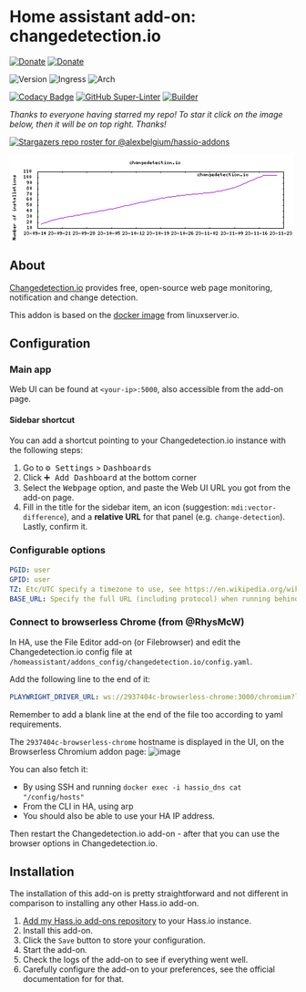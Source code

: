 # Home assistant add-on: changedetection.io

[![Donate][donation-badge]](https://www.buymeacoffee.com/alexbelgium)
[![Donate][paypal-badge]](https://www.paypal.com/donate/?hosted_button_id=DZFULJZTP3UQA)

![Version](https://img.shields.io/badge/dynamic/json?label=Version&query=%24.version&url=https%3A%2F%2Fraw.githubusercontent.com%2Falexbelgium%2Fhassio-addons%2Fmaster%2Fchangedetection.io%2Fconfig.json)
![Ingress](https://img.shields.io/badge/dynamic/json?label=Ingress&query=%24.ingress&url=https%3A%2F%2Fraw.githubusercontent.com%2Falexbelgium%2Fhassio-addons%2Fmaster%2Fchangedetection.io%2Fconfig.json)
![Arch](https://img.shields.io/badge/dynamic/json?color=success&label=Arch&query=%24.arch&url=https%3A%2F%2Fraw.githubusercontent.com%2Falexbelgium%2Fhassio-addons%2Fmaster%2Fchangedetection.io%2Fconfig.json)

[![Codacy Badge](https://app.codacy.com/project/badge/Grade/9c6cf10bdbba45ecb202d7f579b5be0e)](https://www.codacy.com/gh/alexbelgium/hassio-addons/dashboard?utm_source=github.com&utm_medium=referral&utm_content=alexbelgium/hassio-addons&utm_campaign=Badge_Grade)
[![GitHub Super-Linter](https://img.shields.io/github/actions/workflow/status/alexbelgium/hassio-addons/weekly-supelinter.yaml?label=Lint%20code%20base)](https://github.com/alexbelgium/hassio-addons/actions/workflows/weekly-supelinter.yaml)
[![Builder](https://img.shields.io/github/actions/workflow/status/alexbelgium/hassio-addons/onpush_builder.yaml?label=Builder)](https://github.com/alexbelgium/hassio-addons/actions/workflows/onpush_builder.yaml)

[donation-badge]: https://img.shields.io/badge/Buy%20me%20a%20coffee%20(no%20paypal)-%23d32f2f?logo=buy-me-a-coffee&style=flat&logoColor=white
[paypal-badge]: https://img.shields.io/badge/Buy%20me%20a%20coffee%20with%20Paypal-0070BA?logo=paypal&style=flat&logoColor=white

_Thanks to everyone having starred my repo! To star it click on the image below, then it will be on top right. Thanks!_

[![Stargazers repo roster for @alexbelgium/hassio-addons](https://reporoster.com/stars/alexbelgium/hassio-addons)](https://github.com/alexbelgium/hassio-addons/stargazers)

![downloads evolution](https://raw.githubusercontent.com/alexbelgium/hassio-addons/master/changedetection.io/stats.png)

## About

[Changedetection.io](https://github.com/dgtlmoon/changedetection.io) provides free, open-source web page monitoring, notification and change detection.

This addon is based on the [docker image](https://github.com/linuxserver/docker-changedetection.io) from linuxserver.io.

## Configuration

### Main app

Web UI can be found at `<your-ip>:5000`, also accessible from the add-on page.

#### Sidebar shortcut

You can add a shortcut pointing to your Changedetection.io instance with the following steps:
1. Go to <kbd>⚙ Settings</kbd> > <kbd>Dashboards</kbd>
2. Click <kbd>➕ Add Dashboard</kbd> at the bottom corner
3. Select the <kbd>Webpage</kbd> option, and paste the Web UI URL you got from the add-on page.
4. Fill in the title for the sidebar item, an icon (suggestion: `mdi:vector-difference`), and a **relative URL** for that panel (e.g. `change-detection`). Lastly, confirm it.

### Configurable options

```yaml
PGID: user
GPID: user
TZ: Etc/UTC specify a timezone to use, see https://en.wikipedia.org/wiki/List_of_tz_database_time_zones#List
BASE_URL: Specify the full URL (including protocol) when running behind a reverse proxy
```

### Connect to browserless Chrome (from @RhysMcW)

In HA, use the File Editor add-on (or Filebrowser) and edit the Changedetection.io config file at `/homeassistant/addons_config/changedetection.io/config.yaml`.

Add the following line to the end of it: 
```yaml
PLAYWRIGHT_DRIVER_URL: ws://2937404c-browserless-chrome:3000/chromium?launch={"defaultViewport":{"height":720,"width":1280},"headless":false,"stealth":true}&blockAds=true
```

Remember to add a blank line at the end of the file too according to yaml requirements.

The `2937404c-browserless-chrome` hostname is displayed in the UI, on the  Browserless Chromium addon page:
![image](https://github.com/user-attachments/assets/a63514f6-027a-4361-a33f-0d8f87461279)

You can also fetch it:
* By using SSH and running `docker exec -i hassio_dns cat "/config/hosts"`
* From the CLI in HA, using arp
* You should also be able to use your HA IP address.

Then restart the Changedetection.io add-on - after that you can use the browser options in Changedetection.io.

## Installation

The installation of this add-on is pretty straightforward and not different in
comparison to installing any other Hass.io add-on.

1. [Add my Hass.io add-ons repository][repository] to your Hass.io instance.
1. Install this add-on.
1. Click the `Save` button to store your configuration.
1. Start the add-on.
1. Check the logs of the add-on to see if everything went well.
1. Carefully configure the add-on to your preferences, see the official documentation for for that.

[repository]: https://github.com/alexbelgium/hassio-addons
